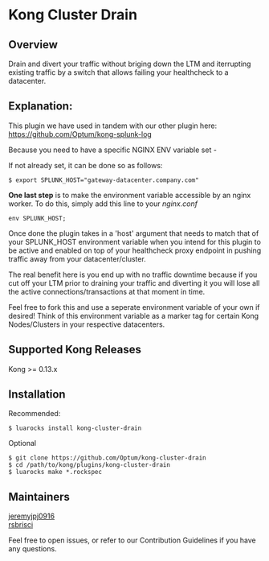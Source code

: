 # Kong Cluster Drain
## Overview
Drain and divert your traffic without briging down the LTM and iterrupting existing traffic by a switch that allows failing your healthcheck to a datacenter.

## Explanation:

This plugin we have used in tandem with our other plugin here:
https://github.com/Optum/kong-splunk-log

Because you need to have a specific NGINX ENV variable set - 

If not already set, it can be done so as follows:
```
$ export SPLUNK_HOST="gateway-datacenter.company.com"
```

**One last step** is to make the environment variable accessible by an nginx worker. To do this, simply add this line to your _nginx.conf_
```
env SPLUNK_HOST;
```

Once done the plugin takes in a 'host' argument that needs to match that of your SPLUNK_HOST environment variable when you intend for this plugin to be active and enabled on top of your healthcheck proxy endpoint in pushing traffic away from your datacenter/cluster.

The real benefit here is you end up with no traffic downtime because if you cut off your LTM prior to draining your traffic and diverting it you will lose all the active connections/transactions at that moment in time.

Feel free to fork this and use a seperate environment variable of your own if desired! Think of this environment variable as a marker tag for certain Kong Nodes/Clusters in your respective datacenters.

## Supported Kong Releases
Kong >= 0.13.x 

## Installation
Recommended:
```
$ luarocks install kong-cluster-drain
```

Optional
```
$ git clone https://github.com/Optum/kong-cluster-drain
$ cd /path/to/kong/plugins/kong-cluster-drain
$ luarocks make *.rockspec
```

## Maintainers
[jeremyjpj0916](https://github.com/jeremyjpj0916)  
[rsbrisci](https://github.com/rsbrisci)  

Feel free to open issues, or refer to our Contribution Guidelines if you have any questions.
